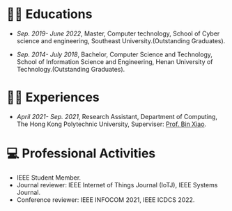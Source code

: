 
# 👨‍🎓 Educations
- *Sep. 2019- June 2022*, Master, Computer technology, School of Cyber science and engineering, Southeast University.(Outstanding Graduates).

- *Sep. 2014- July 2018*, Bachelor, Computer Science and Technology, School of Information Science and Engineering, Henan University of Technology.(Outstanding Graduates).


# 👨‍💻 Experiences
- *April 2021- Sep. 2021*, Research Assistant, Department of Computing, The Hong Kong Polytechnic University, Superviser: [Prof. Bin Xiao](https://www4.comp.polyu.edu.hk/~csbxiao/).

# 💻 Professional Activities
- IEEE Student Member.
- Journal reviewer: IEEE Internet of Things Journal (IoTJ), IEEE Systems Journal.
- Conference reviewer: IEEE INFOCOM 2021, IEEE ICDCS 2022.
